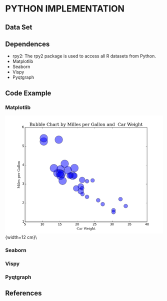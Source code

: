 # PYTHON IMPLEMENTATION

## Data Set

## Dependences

* rpy2:  The rpy2 package is used to access all R datasets from Python.
* Matplotlib
* Seaborn
* Vispy
* Pyqtgraph

## Code Example

### Matplotlib


![](figures/bubble_chart_figure1_1.png){width=12 cm}\


### Seaborn

### Vispy

### Pyqtgraph

## References
